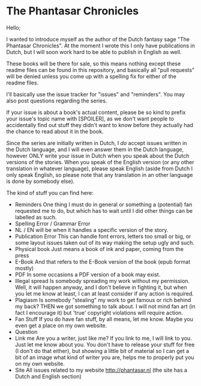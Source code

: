 # The Phantasar Chronicles

Hello;

I wanted to introduce myself as the author of the Dutch fantasy sage "The Phantasar Chronicles".
At the moment I wrote this I only have publications in Dutch, but I will soon work hard to be able to publish in English as well.

These books will be there for sale, so this means nothing except these readme files can be found in this repository, and basically all "pull requests" will be denied unless you come up with a spelling fix for either of the readme files.

I'll basically use the issue tracker for "issues" and "reminders". You may also post questions regarding the series.

If your issue is about a book's actual content, please be so kind to prefix your issue's topic name with [SPOILER], as we don't want people to accidentally find out stuff they didn't want to know before they actually had the chance to read about it in the book.

Since the series are initially written in Dutch, I _do_ accept issues written in the Dutch language, and I will even answer them in the Dutch language, however ONLY write your issue in Dutch when you speak about the Dutch versions of the stories. When you speak of the English version (or any other translation in whatever language), please speak English (aside from Dutch I only speak English, so please note that any translation in an other language is done by somebody else).

The kind of stuff you can find here:

- Reminders
  One thing I must do in general or something a (potential) fan requested me to do, but which has to wait until I did other things can be labelled as such.
- Spelling Error / Grammar Error
- NL / EN will be when it handles a specific version of the story. 
- Publication Error
  This can handle font errors, letters too small or big, or some layout issues taken out of its way making the setup ugly and such.
- Physical book
  Just means a book of ink and paper, coming from the press
- E-Book
  And that refers to the E-Book version of the book (epub format mostly)
- PDF
  In some occasions a PDF version of a book may exist.
- Illegal spread
  Is somebody spreading my work without my permission. Well, it will happen anyway, and I don't believe in fighting it, but when you let me know at least, I can at least consider if any action is required.
- Plagiasm
  Is somebody "stealing" my work to get famous or rich behind my back? THEN we got something to talk about. I will not mind fan art (in fact I encourage it) but 'true' copyright violations will require action.
- Fan Stuff
  If you do have fan stuff, by all means, let me know. Maybe you even get a place on my own website.
- Question
- Link me
  Are you a writer, just like me? If you link to me, I will link to you. Just let me know about you. You don't have to release your stuff for free (I don't do that either), but showing a little bit of material so I can get a bit of an image what kind of writer you are, helps me to properly put you on my own website.
- Site
  All issues related to my website http://phantasar.nl (the site has a Dutch and English section)

  
  
  
